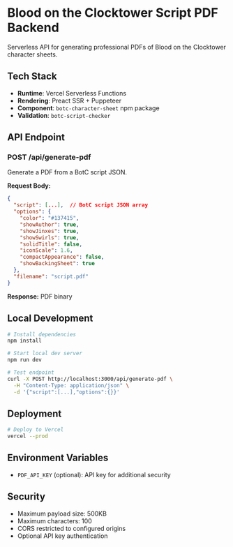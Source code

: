 # Blood on the Clocktower Script PDF Backend

Serverless API for generating professional PDFs of Blood on the Clocktower character sheets.

## Tech Stack

- **Runtime**: Vercel Serverless Functions
- **Rendering**: Preact SSR + Puppeteer
- **Component**: `botc-character-sheet` npm package
- **Validation**: `botc-script-checker`

## API Endpoint

### POST /api/generate-pdf

Generate a PDF from a BotC script JSON.

**Request Body:**
```json
{
  "script": [...],  // BotC script JSON array
  "options": {
    "color": "#137415",
    "showAuthor": true,
    "showJinxes": true,
    "showSwirls": true,
    "solidTitle": false,
    "iconScale": 1.6,
    "compactAppearance": false,
    "showBackingSheet": true
  },
  "filename": "script.pdf"
}
```

**Response:** PDF binary

## Local Development

```bash
# Install dependencies
npm install

# Start local dev server
npm run dev

# Test endpoint
curl -X POST http://localhost:3000/api/generate-pdf \
  -H "Content-Type: application/json" \
  -d '{"script":[...],"options":{}}'
```

## Deployment

```bash
# Deploy to Vercel
vercel --prod
```

## Environment Variables

- `PDF_API_KEY` (optional): API key for additional security

## Security

- Maximum payload size: 500KB
- Maximum characters: 100
- CORS restricted to configured origins
- Optional API key authentication
